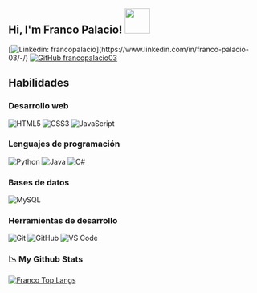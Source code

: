 <h2> Hi, I'm Franco Palacio! <img src="https://media.giphy.com/media/mGcNjsfWAjY5AEZNw6/giphy.gif" width="50"></h2>

[![Linkedin: francopalacio](https://img.shields.io/badge/-francopalacio-blue?style=flat-square&logo=Linkedin&logoColor=white&link=[https://www.linkedin.com/in/leandrosilva](https://www.linkedin.com/in/franco-palacio-03/)-/)](https://www.linkedin.com/in/franco-palacio-03/-/)
[![GitHub francopalacio03](https://img.shields.io/github/followers/francopalacio03?label=follow&style=social)](https://github.com/francopalacio03)

## Habilidades

### Desarrollo web
![HTML5](https://img.shields.io/badge/HTML5-E34F26?style=flat&logo=html5&logoColor=white)
![CSS3](https://img.shields.io/badge/CSS3-1572B6?style=flat&logo=css3&logoColor=white)
![JavaScript](https://img.shields.io/badge/JavaScript-F7DF1E?style=flat&logo=javascript&logoColor=white)

### Lenguajes de programación
![Python](https://img.shields.io/badge/Python-3776AB?style=flat&logo=python&logoColor=white)
![Java](https://img.shields.io/badge/Java-007396?style=flat&logo=java&logoColor=white)
![C#](https://img.shields.io/badge/C%23-239120?style=flat&logo=c-sharp&logoColor=white)

### Bases de datos
![MySQL](https://img.shields.io/badge/MySQL-4479A1?style=flat&logo=mysql&logoColor=white)

### Herramientas de desarrollo
![Git](https://img.shields.io/badge/Git-F05032?style=flat&logo=git&logoColor=white)
![GitHub](https://img.shields.io/badge/GitHub-181717?style=flat&logo=github&logoColor=white)
![VS Code](https://img.shields.io/badge/VS_Code-007ACC?style=flat&logo=visual-studio-code&logoColor=white)


### 📉 My Github Stats
[![Franco Top Langs](https://github-readme-stats.vercel.app/api/top-langs/?username=francopalacio03&layout=compact)](https://github.com/francopalacio03/github-readme-stats)
